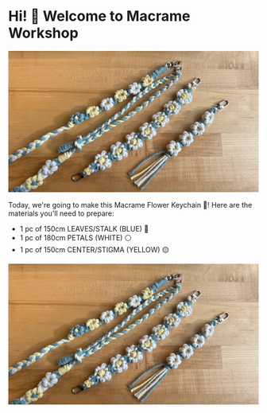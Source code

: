 # Hi! 👋 Welcome to Macrame Workshop

![Macrame Flower Keychain](photo/photo_1.jpg)

Today, we're going to make this Macrame Flower Keychain 🌸! Here are the materials you'll need to prepare:

- 1 pc of 150cm LEAVES/STALK (BLUE) 🔵
- 1 pc of 180cm PETALS (WHITE) ⚪
- 1 pc of 150cm CENTER/STIGMA (YELLOW) 🟡

![materials](photo/photo_1.jpg)